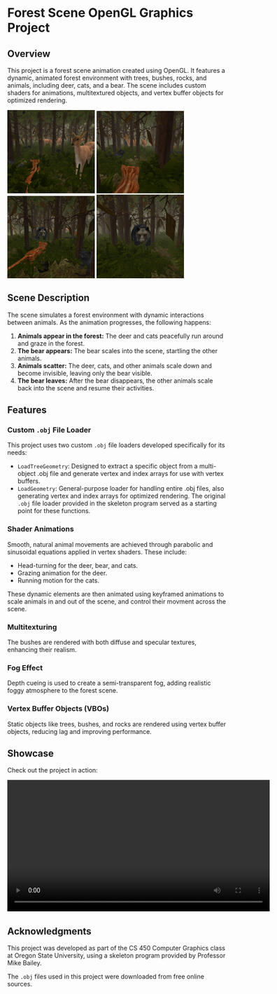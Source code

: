 # Forest Scene OpenGL Graphics Project

## Overview
This project is a forest scene animation created using OpenGL. It features a dynamic, animated forest environment with trees, bushes, rocks, and animals, including deer, cats, and a bear. The scene includes custom shaders for animations, multitextured objects, and vertex buffer objects for optimized rendering.

<img src="assets/Screenshot1.png" alt="Screenshot 1" width="200" /> <img src="assets/Screenshot5.png" alt="Screenshot 5" width="200" /> <img src="assets/Screenshot4.png" alt="Screenshot 4" width="200" /> <img src="assets/Screenshot6.png" alt="Screenshot 6" width="200" />

## Scene Description
The scene simulates a forest environment with dynamic interactions between animals. As the animation progresses, the following happens:

1. **Animals appear in the forest:** The deer and cats peacefully run around and graze in the forest.
2. **The bear appears:** The bear scales into the scene, startling the other animals.
3. **Animals scatter:** The deer, cats, and other animals scale down and become invisible, leaving only the bear visible.
4. **The bear leaves:** After the bear disappears, the other animals scale back into the scene and resume their activities.

## Features

### Custom <code>.obj</code> File Loader

This project uses two custom <code>.obj</code> file loaders developed specifically for its needs:

* <code>LoadTreeGeometry</code>: Designed to extract a specific object from a multi-object .obj file and generate vertex and index arrays for use with vertex buffers.
* <code>LoadGeometry</code>: General-purpose loader for handling entire .obj files, also generating vertex and index arrays for optimized rendering.
The original <code>.obj</code> file loader provided in the skeleton program served as a starting point for these functions.

### Shader Animations
Smooth, natural animal movements are achieved through parabolic and sinusoidal equations applied in vertex shaders. These include:

* Head-turning for the deer, bear, and cats.
* Grazing animation for the deer.
* Running motion for the cats.

These dynamic elements are then animated using keyframed animations to scale animals in and out of the scene, and control their movment across the scene.

### Multitexturing

The bushes are rendered with both diffuse and specular textures, enhancing their realism.

### Fog Effect

Depth cueing is used to create a semi-transparent fog, adding realistic foggy atmosphere to the forest scene.

### Vertex Buffer Objects (VBOs)

Static objects like trees, bushes, and rocks are rendered using vertex buffer objects, reducing lag and improving performance.

## Showcase  

Check out the project in action:  
 
<video width="600" controls>
  <source src="assets/Forest.mp4" type="video/mp4">
  Your browser does not support the video tag.
</video>

## Acknowledgments
This project was developed as part of the CS 450 Computer Graphics class at Oregon State University, using a skeleton program provided by Professor Mike Bailey.

The <code>.obj</code> files used in this project were downloaded from free online sources.
